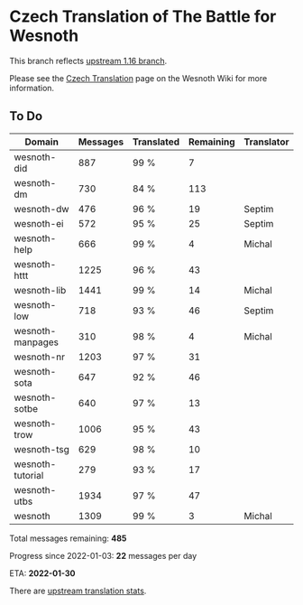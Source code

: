 # Czech Translation of The Battle for Wesnoth

This branch reflects [upstream 1.16 branch](https://github.com/wesnoth/wesnoth/tree/1.16).

Please see the [Czech Translation](https://wiki.wesnoth.org/CzechTranslation) page on the Wesnoth Wiki for more information.

## To Do

Domain | Messages | Translated | Remaining | Translator
------ | -------- | ---------- | --------- | ----------
wesnoth-did | 887 | 99 % | 7 |
wesnoth-dm | 730 | 84 % | 113 |
wesnoth-dw | 476 | 96 % | 19 | Septim
wesnoth-ei | 572 | 95 % | 25 | Septim
wesnoth-help | 666 | 99 % | 4 | Michal
wesnoth-httt | 1225 | 96 % | 43 |
wesnoth-lib | 1441 | 99 % | 14 | Michal
wesnoth-low | 718 | 93 % | 46 | Septim
wesnoth-manpages | 310 | 98 % | 4 | Michal
wesnoth-nr | 1203 | 97 % | 31 |
wesnoth-sota | 647 | 92 % | 46 |
wesnoth-sotbe | 640 | 97 % | 13 |
wesnoth-trow | 1006 | 95 % | 43 |
wesnoth-tsg | 629 | 98 % | 10 |
wesnoth-tutorial | 279 | 93 % | 17 |
wesnoth-utbs | 1934 | 97 % | 47 |
wesnoth | 1309 | 99 % | 3 | Michal

Total messages remaining: **485**

Progress since 2022-01-03: **22** messages per day

ETA: **2022-01-30**

There are [upstream translation stats](https://www.wesnoth.org/gettext/?view=langs&version=branch&lang=cs).
